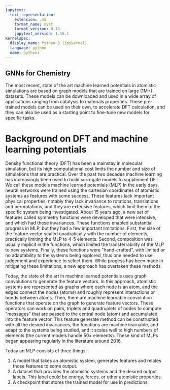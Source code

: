 ```yaml
---
jupytext:
  text_representation:
    extension: .md
    format_name: myst
    format_version: 0.13
    jupytext_version: 1.16.1
kernelspec:
  display_name: Python 3 (ipykernel)
  language: python
  name: python3
---
```


GNNs for Chemistry
----------

The most recent, state of the art machine learned potentials in atomistic simulations are based on graph models that are trained on large (1M+) datasets. These models can be downloaded and used in a wide array of applications ranging from catalysis to materials properties. These pre-trained models can be used on their own, to accelerate DFT calculation, and they can also be used as a starting point to fine-tune new models for specific tasks. 

# Background on DFT and machine learning potentials

Density functional theory (DFT) has been a mainstay in molecular simulation, but its high computational cost limits the number and size of simulations that are practical. Over the past two decades machine learning has increasingly been used to build surrogate models to supplement DFT. We call these models machine learned potentials (MLP) In the early days, neural networks were trained using the cartesian coordinates of atomistic systems as features with some success. These features lack important physical properties, notably they lack invariance to rotations, translations and permutations, and they are extensive features, which limit them to the specific system being investigated. About 15 years ago, a new set of features called symmetry functions were developed that were intensive, and which had these invariances. These functions enabled substantial progress in MLP, but they had a few important limitations. First, the size of the feature vector scaled quadratically with the number of elements, practically limiting the MLP to 4-5 elements. Second, composition was usually implicit in the functions, which limited the transferrability of the MLP to new systems. Finally, these functions were "hand-crafted", with limited or no adaptability to the systems being explored, thus one needed to use judgement and experience to select them. While progess has been made in mitigating these limitations, a new approach has overtaken these methods.

Today, the state of the art in machine learned potentials uses graph convolutions to generate the feature vectors. In this approach, atomistic systems are represented as graphs where each node is an atom, and the edges connect the nodes (atoms) and roughly represent interactions or bonds between atoms. Then, there are machine learnable convolution functions that operate on the graph to generate feature vectors. These operators can work on pairs, triplets and quadruplets of nodes to compute "messages" that are passed to the central node (atom) and accumulated into the feature vector. This feature generate method can be constructed with all the desired invariances, the functions are machine learnable, and adapt to the systems being studied, and it scales well to high numbers of elements (the current models handle 50+ elements). These kind of MLPs began appearing regularly in the literature around 2016.

Today an MLP consists of three things:

1. A model that takes an atomistic system, generates features and relates those features to some output.
2. A dataset that provides the atomistic systems and the desired output labels. This label could be energy, forces, or other atomistic properties.
3. A checkpoint that stores the trained model for use in predictions.
